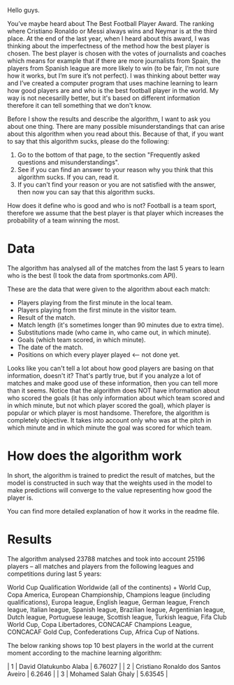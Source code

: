 Hello guys.

You’ve maybe heard about The Best Football Player Award. The ranking where Cristiano Ronaldo or Messi always wins and Neymar is at the third place. At the end of the last year, when I heard about this award, I was thinking about the imperfectness of the method how the best player is chosen. The best player is chosen with the votes of journalists and coaches which means for example that if there are more journalists from Spain, the players from Spanish league are more likely to win (to be fair, I’m not sure how it works, but I’m sure it’s not perfect). I was thinking about better way and I’ve created a computer program that uses machine learning to learn how good players are and who is the best football player in the world. My way is not necesarilly better, but it's based on different information therefore it can tell something that we don't know.

Before I show the results and describe the algorithm, I want to ask you about one thing. There are many possible misunderstandings that can arise about this algorithm when you read about this. Because of that, if you want to say that this algorithm sucks, please do the following:
1. Go to the bottom of that page, to the section "Frequently asked questions and misunderstandings".
2. See if you can find an answer to your reason why you think that this algorithm sucks. If you can, read it.
3. If you can't find your reason or you are not satisfied with the answer, then now you can say that this algorithm sucks.

How does it define who is good and who is not? Football is a team sport, therefore we assume that the best player is that player which increases the probability of a team winning the most.

# Data

The algorithm has analysed all of the matches from the last 5 years to learn who is the best (I took the data from sportmonks.com API).

These are the data that were given to the algorithm about each match:

* Players playing from the first minute in the local team. 
* Players playing from the first minute in the visitor team. 
* Result of the match. 
* Match length (it's sometimes longer than 90 minutes due to extra time). 
* Substitutions made (who came in, who came out, in which minute). 
* Goals (which team scored, in which minute). 
* The date of the match.
* Positions on which every player played <-- not done yet.

Looks like you can't tell a lot about how good players are basing on that information, doesn't it? That's partly true, but if you analyze a lot of matches and make good use of these information, then you can tell more than it seems.
Notice that the algorithm does NOT have information about who scored the goals (it has only information about which team scored and in which minute, but not which player scored the goal), which player is popular or which player is most handsome. Therefore, the algorithm is completely objective. It takes into account only who was at the pitch in which minute and in which minute the goal was scored for which team.

# How does the algorithm work

In short, the algorithm is trained to predict the result of matches, but the model is constructed in such way that the weights used in the model to make predictions will converge to the value representing how good the player is.

You can find more detailed explanation of how it works in the readme file.

# Results

The algorithm analysed 23788 matches and took into account 25196 players – all matches and players from the following leagues and competitions during last 5 years:

World Cup Qualification Worldwide (all of the continents) + World Cup, Copa America, European Championship, Champions league (including qualifications), Europa league, English league, German league, French league, Italian league, Spanish league, Brazilian league, Argentinian league, Dutch league, Portuguese leauge, Scottish league, Turkish league, Fifa Club World Cup, Copa Libertadores, CONCACAF Champions League, CONCACAF Gold Cup, Confederations Cup, Africa Cup of Nations.

The below ranking shows top 10 best players in the world at the current moment according to the machine learning algorithm:

| 1 | David Olatukunbo Alaba              | 6.76027 |
| 2 | Cristiano Ronaldo dos Santos Aveiro | 6.2646  |
| 3 | Mohamed  Salah Ghaly                | 5.63545 |
